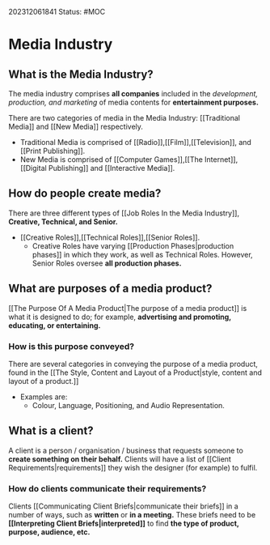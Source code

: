 202312061841
Status: #MOC
# Media Industry

## What is the Media Industry?

The media industry comprises **all companies** included in the *development, production, and marketing* of media contents for **entertainment purposes.**

There are two categories of media in the Media Industry: [[Traditional Media]] and [[New Media]] respectively.

- Traditional Media is comprised of [[Radio]],[[Film]],[[Television]], and [[Print Publishing]].
- New Media is comprised of [[Computer Games]],[[The Internet]],[[Digital Publishing]] and [[Interactive Media]].

## How do people create media?

There are three different types of [[Job Roles In the Media Industry]], **Creative, Technical, and Senior.**

- [[Creative Roles]],[[Technical Roles]],[[Senior Roles]].
	- Creative Roles have varying [[Production Phases|production phases]] in which they work, as well as Technical Roles. However, Senior Roles oversee **all production phases.**

## What are purposes of a media product?

[[The Purpose Of A Media Product|The purpose of a media product]] is what it is designed to do; for example, **advertising and promoting, educating, or entertaining.**

### How is this purpose conveyed?

There are several categories in conveying the purpose of a media product, found in the [[The Style, Content and Layout of a Product|style, content and layout of a product.]]

- Examples are:
	- Colour, Language, Positioning, and Audio Representation.

## What is a client?

A client is a person / organisation / business that requests someone to **create something on their behalf.** Clients will have a list of [[Client Requirements|requirements]] they wish the designer (for example) to fulfil.

### How do clients communicate their requirements?

Clients [[Communicating Client Briefs|communicate their briefs]] in a number of ways, such as **written** or **in a meeting.** These briefs need to be **[[Interpreting Client Briefs|interpreted]]** to find **the type of product, purpose, audience, etc.**
